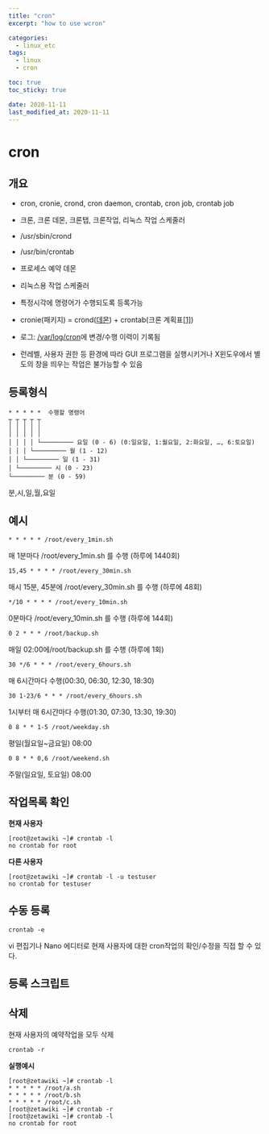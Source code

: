 ```yaml
---
title: "cron"
excerpt: "how to use wcron"

categories:
  - linux_etc
tags:
  - linux
  - cron

toc: true
toc_sticky: true

date: 2020-11-11
last_modified_at: 2020-11-11
---
```

# cron

## 개요

- cron, cronie, crond, cron daemon, crontab, cron job, crontab job
- 크론, 크론 데몬, 크론탭, 크론작업, 리눅스 작업 스케줄러
- /usr/sbin/crond
- /usr/bin/crontab

- 프로세스 예약 데몬
- 리눅스용 작업 스케줄러
- 특정시각에 명령어가 수행되도록 등록가능
- cronie(패키지) = crond([데몬](https://zetawiki.com/wiki/데몬)) + crontab(크론 계획표[[1\]](https://zetawiki.com/wiki/리눅스_반복_예약작업_cron,_crond,_crontab#cite_note-1))
- 로그: [/var/log/cron](https://zetawiki.com/wiki//var/log/cron)에 변경/수행 이력이 기록됨
- 런레벨, 사용자 권한 등 환경에 따라 GUI 프로그램을 실행시키거나 X윈도우에서 별도의 창을 띄우는 작업은 불가능할 수 있음

## 등록형식

```
* * * * *  수행할 명령어
┬ ┬ ┬ ┬ ┬
│ │ │ │ │
│ │ │ │ │
│ │ │ │ └───────── 요일 (0 - 6) (0:일요일, 1:월요일, 2:화요일, …, 6:토요일)
│ │ │ └───────── 월 (1 - 12)
│ │ └───────── 일 (1 - 31)
│ └───────── 시 (0 - 23)
└───────── 분 (0 - 59)
```
분,시,일,월,요일


## 예시

```
* * * * * /root/every_1min.sh
```
매 1분마다 /root/every_1min.sh 를 수행 (하루에 1440회)

```
15,45 * * * * /root/every_30min.sh
```
매시 15분, 45분에 /root/every_30min.sh 를 수행 (하루에 48회)

```
*/10 * * * * /root/every_10min.sh
```
0분마다 /root/every_10min.sh 를 수행 (하루에 144회)

```
0 2 * * * /root/backup.sh
```
매일 02:00에/root/backup.sh 를 수행 (하루에 1회) 

```
30 */6 * * * /root/every_6hours.sh
```
 매 6시간마다 수행(00:30, 06:30, 12:30, 18:30) 

```
30 1-23/6 * * * /root/every_6hours.sh
```
 1시부터 매 6시간마다 수행(01:30, 07:30, 13:30, 19:30) 

```
0 8 * * 1-5 /root/weekday.sh
```
 평일(월요일~금요일) 08:00 

```
0 8 * * 0,6 /root/weekend.sh
```
 주말(일요일, 토요일) 08:00 



## 작업목록 확인

**현재 사용자**
```
[root@zetawiki ~]# crontab -l
no crontab for root
```

**다른 사용자**
```
[root@zetawiki ~]# crontab -l -u testuser
no crontab for testuser
```


## 수동 등록 

```
crontab -e
```
vi 편집기나 Nano 에디터로 현재 사용자에 대한 cron작업의 확인/수정을 직접 할 수 있다.



## 등록 스크립트



## 삭제

현재 사용자의 예약작업을 모두 삭제
```
crontab -r
```

**실행예시**
```
[root@zetawiki ~]# crontab -l
* * * * * /root/a.sh
* * * * * /root/b.sh
* * * * * /root/c.sh
[root@zetawiki ~]# crontab -r
[root@zetawiki ~]# crontab -l
no crontab for root
```

